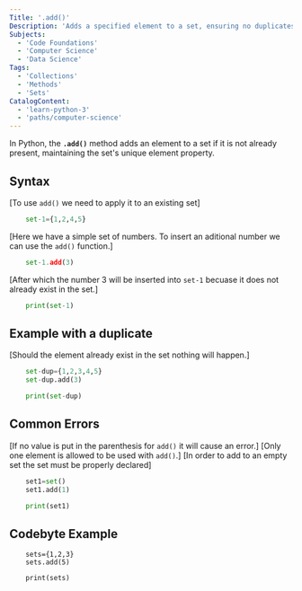 ```yaml
---
Title: '.add()' 
Description: 'Adds a specified element to a set, ensuring no duplicates.'
Subjects: 
  - 'Code Foundations'
  - 'Computer Science'
  - 'Data Science'
Tags: 
  - 'Collections'
  - 'Methods'
  - 'Sets'
CatalogContent: 
  - 'learn-python-3'
  - 'paths/computer-science'
---
```


In Python, the **`.add()`** method adds an element to a set if it is not already present, maintaining the set's unique element property.

## Syntax

[To use `add()` we need to apply it to  an existing set]
```py
    set-1={1,2,4,5}
```
[Here we have a simple set of numbers. To insert an aditional number we can use the `add()` function.]
```py
    set-1.add(3)   
```
[After which the number 3 will be inserted into `set-1` becuase it does not already exist in the set.]
```py
    print(set-1)
```

## Example with a duplicate

[Should the element already exist in the set nothing will happen.]
```py
    set-dup={1,2,3,4,5}
    set-dup.add(3)

    print(set-dup)
```

## Common Errors

[If no value is put in the parenthesis for `add()` it will cause an error.]
[Only one element is allowed to be used with `add()`.]
[In order to add to an empty set the set must be properly declared]
```py
    set1=set()
    set1.add(1)

    print(set1)
```

## Codebyte Example 
```codebyte/python
    sets={1,2,3}
    sets.add(5)

    print(sets)
```
